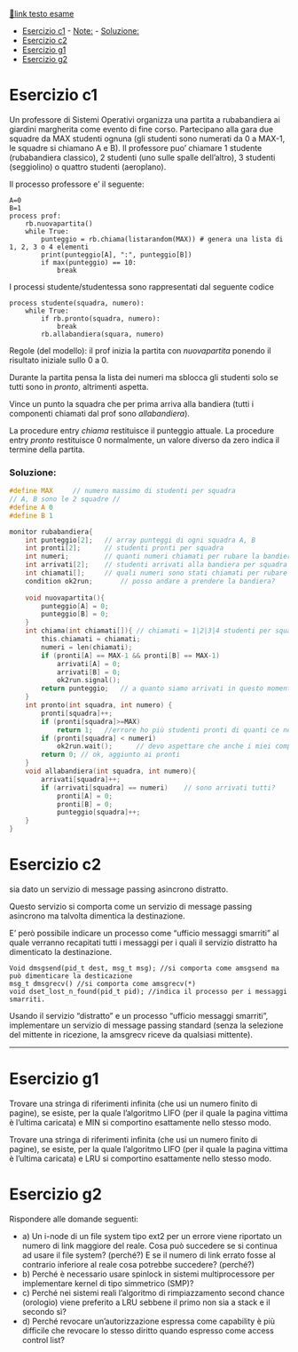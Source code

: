 [🔗link testo esame](https://csunibo.github.io/sistemi-operativi/prove/scritto/scritto-2017-05-29-testo.pdf)

- [Esercizio c1](#esercizio-c1)
		- [Note:](#note)
		- [Soluzione:](#soluzione)
- [Esercizio c2](#esercizio-c2)
- [Esercizio g1](#esercizio-g1)
- [Esercizio g2](#esercizio-g2)

# Esercizio c1
Un professore di Sistemi Operativi organizza una partita a rubabandiera ai giardini margherita come evento di fine 
corso. Partecipano alla gara due squadre da MAX studenti ognuna (gli studenti sono numerati da 0 a MAX-1, le squadre si chiamano
A e B). Il professore puo’ chiamare 1 studente (rubabandiera classico), 2 studenti (uno sulle spalle dell’altro), 3 studenti (seggiolino) o 
quattro studenti (aeroplano).

Il processo professore e’ il seguente:

	A=0
	B=1
	process prof:
		rb.nuovapartita()
		while True:
			punteggio = rb.chiama(listarandom(MAX)) # genera una lista di 1, 2, 3 o 4 elementi 
			print(punteggio[A], ":", punteggio[B])
			if max(punteggio) == 10:
				break

I processi studente/studentessa sono rappresentati dal seguente codice

	process studente(squadra, numero):
		while True:
			if rb.pronto(squadra, numero):
				break
			rb.allabandiera(squara, numero)
Regole (del modello): il prof inizia la partita con *nuovapartita* ponendo il risultato iniziale sullo 0 a 0. 

Durante la partita pensa la lista dei numeri ma sblocca gli studenti solo se tutti sono in *pronto*, altrimenti aspetta.

Vince un punto la squadra che per prima arriva alla bandiera (tutti i componenti chiamati dal prof sono *allabandiera*).

La procedure entry *chiama* restituisce il punteggio attuale. La procedure entry *pronto* restituisce 0 normalmente, un valore diverso da zero indica il termine della partita.

### Soluzione:

```c
#define MAX 	// numero massimo di studenti per squadra
// A, B sono le 2 squadre //
#define A 0
#define B 1

monitor rubabandiera{
	int punteggio[2];	// array punteggi di ogni squadra A, B
	int pronti[2];		// studenti pronti per squadra
	int numeri;			// quanti numeri chiamati per rubare la bandiera
	int arrivati[2];	// studenti arrivati alla bandiera per squadra
	int chiamati[];		// quali numeri sono stati chiamati per rubare la bandiera
	condition ok2run;		// posso andare a prendere la bandiera?
	
	void nuovapartita(){
		punteggio[A] = 0;
		punteggio[B] = 0;
	}
	int chiama(int chiamati[]){	// chiamati = 1|2|3|4 studenti per squadra
		this.chiamati = chiamati;
		numeri = len(chiamati);
		if (pronti[A] == MAX-1 && pronti[B] == MAX-1)
			arrivati[A] = 0;
			arrivati[B] = 0;
			ok2run.signal();
		return punteggio;	// a quanto siamo arrivati in questo momento
	}
	int pronto(int squadra, int numero) {
		pronti[squadra]++;
		if (pronti[squadra]>=MAX)
			return 1;	//errore ho più studenti pronti di quanti ce ne siano nella squadra [assurdo]
		if (pronti[squadra] < numeri)
			ok2run.wait(); 		// devo aspettare che anche i miei compagni siano pronti
		return 0; // ok, aggiunto ai pronti
	}
	void allabandiera(int squadra, int numero){
		arrivati[squadra]++;
		if (arrivati[squadra] == numeri)	// sono arrivati tutti?
			pronti[A] = 0;
			pronti[B] = 0;
			punteggio[squadra]++;
	}
}
```

# Esercizio c2
sia dato un servizio di message passing asincrono distratto. 

Questo servizio si comporta come un servizio di message
passing asincrono ma talvolta dimentica la destinazione. 

E’ però possibile indicare un processo come “ufficio messaggi smarriti” al quale verranno recapitati tutti i messaggi per i quali il servizio distratto ha dimenticato la destinazione.
 
	Void dmsgsend(pid_t dest, msg_t msg); //si comporta come amsgsend ma può dimenticare la desticazione
	msg_t dmsgrecv() //si comporta come amsgrecv(*)
	void dset_lost_n_found(pid_t pid); //indica il processo per i messaggi smarriti.
Usando il servizio “distratto” e un processo “ufficio messaggi smarriti”, implementare un servizio di message passing standard (senza la selezione del mittente in ricezione, la amsgrecv riceve da qualsiasi mittente).



---
# Esercizio g1
Trovare una stringa di riferimenti infinita (che usi un numero finito di pagine), se esiste, per la quale l’algoritmo LIFO 
(per il quale la pagina vittima è l’ultima caricata) e MIN si comportino esattamente nello stesso modo.

Trovare una stringa di riferimenti infinita (che usi un numero finito di pagine), se esiste, per la quale l’algoritmo LIFO (per il quale la 
pagina vittima è l’ultima caricata) e LRU si comportino esattamente nello stesso modo. 

# Esercizio g2
Rispondere alle domande seguenti:
- a) Un i-node di un file system tipo ext2 per un errore viene riportato un numero di link maggiore del reale. Cosa può succedere se si 
continua ad usare il file system? (perché?) E se il numero di link errato fosse al contrario inferiore al reale cosa potrebbe succedere? 
(perché?)
- b) Perché è necessario usare spinlock in sistemi multiprocessore per implementare kernel di tipo simmetrico (SMP)?
- c) Perché nei sistemi reali l’algoritmo di rimpiazzamento second chance (orologio) viene preferito a LRU sebbene il primo non sia a 
stack e il secondo sì?
- d) Perché revocare un’autorizzazione espressa come capability è più difficile che revocare lo stesso diritto quando espresso come 
access control list?
